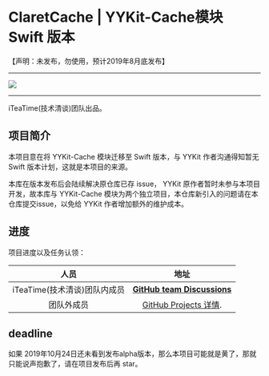 # ClaretCache | YYKit-Cache模块 Swift 版本

【声明：未发布，勿使用，预计2019年8月底发布】


--------------------------------------------

![](http://ww4.sinaimg.cn/large/006tNc79gy1g534ye65wuj31sr0q277g.jpg)

--------------------------------------------

iTeaTime(技术清谈)团队出品。

项目简介
--------------------------------------------

本项目意在将 YYKit-Cache 模块迁移至 Swift 版本，与 YYKit 作者沟通得知暂无 Swift 版本计划，这就是本项目的来源。

本库在版本发布后会陆续解决原仓库已存 issue， YYKit 原作者暂时未参与本项目开发，故本库与 YYKit-Cache 模块为两个独立项目，本仓库新引入的问题请在本仓库提交issue，以免给 YYKit 作者增加额外的维护成本。


进度
--------------------------------------------

项目进度以及任务认领：

人员 | 地址
:-------------:|:-------------:
 iTeaTime(技术清谈)团队内成员 |  [**GitHub team  Discussions**](https://github.com/orgs/iteatimeteam/teams/iteatime) 
 团队外成员 |  [GitHub Projects 详情]( https://github.com/iteatimeteam/ClaretCache/projects).



deadline
--------------------------------------------

如果 2019年10月24日还未看到发布alpha版本，那么本项目可能就是黄了，那就只能说声抱歉了，请在项目发布后再 star。


